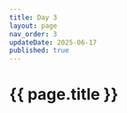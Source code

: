 ```yaml
---
title: Day 3 
layout: page
nav_order: 3
updateDate: 2025-06-17
published: true
---
```


# {{ page.title }}

